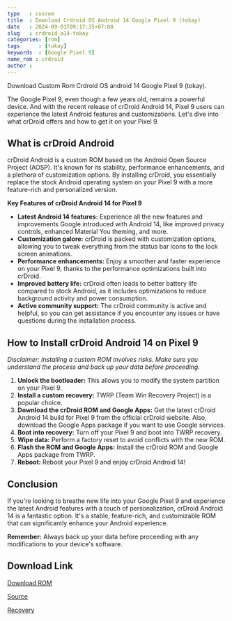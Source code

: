 ```yaml
---
type   : cusrom
title  : Download Crdroid OS Android 14 Google Pixel 9 (tokay)
date   : 2024-09-01T09:17:35+07:00
slug   : crdroid-a14-tokay
categories: [rom]
tags      : [tokay]
keywords  : [Google Pixel 9]
name_rom : crdroid
author : 
---
```


Download Custom Rom Crdroid OS android 14 Google Pixel 9 (tokay).


The Google Pixel 9, even though a few years old, remains a powerful device. And with the recent release of crDroid Android 14, Pixel 9 users can experience the latest Android features and customizations. Let's dive into what crDroid offers and how to get it on your Pixel 9.

## What is crDroid Android

crDroid Android is a custom ROM based on the Android Open Source Project (AOSP). It's known for its stability, performance enhancements, and a plethora of customization options. By installing crDroid, you essentially replace the stock Android operating system on your Pixel 9 with a more feature-rich and personalized version.

**Key Features of crDroid Android 14 for Pixel 9**

* **Latest Android 14 features:** Experience all the new features and improvements Google introduced with Android 14, like improved privacy controls, enhanced Material You theming, and more.
* **Customization galore:**  crDroid is packed with customization options, allowing you to tweak everything from the status bar icons to the lock screen animations.
* **Performance enhancements:**  Enjoy a smoother and faster experience on your Pixel 9, thanks to the performance optimizations built into crDroid.
* **Improved battery life:**  crDroid often leads to better battery life compared to stock Android, as it includes optimizations to reduce background activity and power consumption.
* **Active community support:**  The crDroid community is active and helpful, so you can get assistance if you encounter any issues or have questions during the installation process.

## How to Install crDroid Android 14 on Pixel 9

*Disclaimer: Installing a custom ROM involves risks. Make sure you understand the process and back up your data before proceeding.*

1. **Unlock the bootloader:**  This allows you to modify the system partition on your Pixel 9.
2. **Install a custom recovery:** TWRP (Team Win Recovery Project) is a popular choice.
3. **Download the crDroid ROM and Google Apps:**  Get the latest crDroid Android 14 build for Pixel 9 from the official crDroid website. Also, download the Google Apps package if you want to use Google services.
4. **Boot into recovery:**  Turn off your Pixel 9 and boot into TWRP recovery.
5. **Wipe data:** Perform a factory reset to avoid conflicts with the new ROM.
6. **Flash the ROM and Google Apps:**  Install the crDroid ROM and Google Apps package from TWRP.
7. **Reboot:**  Reboot your Pixel 9 and enjoy crDroid Android 14!

## Conclusion

If you're looking to breathe new life into your Google Pixel 9 and experience the latest Android features with a touch of personalization, crDroid Android 14 is a fantastic option. It's a stable, feature-rich, and customizable ROM that can significantly enhance your Android experience. 

**Remember:** Always back up your data before proceeding with any modifications to your device's software. 


## Download Link
[Download ROM](https://sourceforge.net/projects/crdroid/files/tokay/11.x/)

[Source](https://crdroid.net/tokay/11)

[Recovery](https://sourceforge.net/projects/crdroid/files/tokay/11.x/recovery/)

